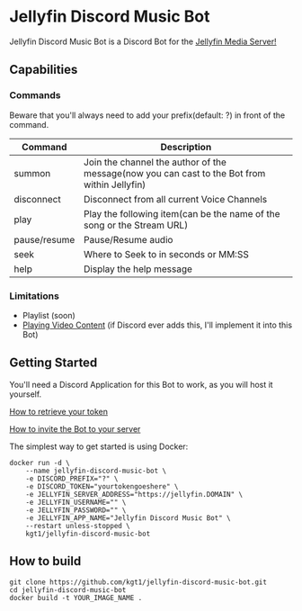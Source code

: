 # Jellyfin Discord Music Bot

Jellyfin Discord Music Bot is a Discord Bot for the [Jellyfin Media Server!](http://github.com/jellyfin/jellyfin)

## Capabilities

### Commands

Beware that you'll always need to add your prefix(default: ?) in front of the command.

Command | Description
------------ | -------------
summon | Join the channel the author of the message(now you can cast to the Bot from within Jellyfin)
disconnect | Disconnect from all current Voice Channels
play | Play the following item(can be the name of the song or the Stream URL)
pause/resume | Pause/Resume audio
seek | Where to Seek to in seconds or MM:SS
help | Display the help message

### Limitations

- Playlist (soon)
- [Playing Video Content](https://support.discord.com/hc/en-us/community/posts/360059238512-Add-Go-Live-support-for-API) (if Discord ever adds this, I'll implement it into this Bot)

## Getting Started
You'll need a Discord Application for this Bot to work, as you will host it yourself.

[How to retrieve your token](https://discordjs.guide/preparations/setting-up-a-bot-application.html#creating-your-bot)

[How to invite the Bot to your server](https://discordjs.guide/preparations/adding-your-bot-to-servers.html#bot-invite-links)


The simplest way to get started is using Docker:

```
docker run -d \
    --name jellyfin-discord-music-bot \
    -e DISCORD_PREFIX="?" \
    -e DISCORD_TOKEN="yourtokengoeshere" \
    -e JELLYFIN_SERVER_ADDRESS="https://jellyfin.DOMAIN" \
    -e JELLYFIN_USERNAME="" \
    -e JELLYFIN_PASSWORD="" \
    -e JELLYFIN_APP_NAME="Jellyfin Discord Music Bot" \
    --restart unless-stopped \
    kgt1/jellyfin-discord-music-bot
```
## How to build
```
git clone https://github.com/kgt1/jellyfin-discord-music-bot.git
cd jellyfin-discord-music-bot
docker build -t YOUR_IMAGE_NAME .
```
